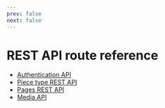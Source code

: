 ```yaml
---
prev: false
next: false
---
```

# REST API route reference

- [Authentication API](authentication.md)
- [Piece type REST API](pieces.md)
- [Pages REST API](pages.md)
- [Media API](media.md)
